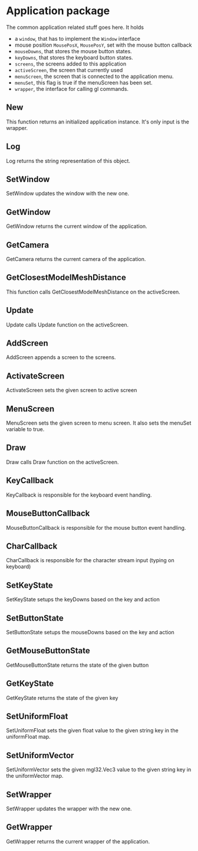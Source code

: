 # Application package

The common application related stuff goes here. It holds

- a `window`, that has to implement the `Window` interface
- mouse position `MousePosX`, `MousePosY`, set with the mouse button callback
- `mouseDowns`, that stores the mouse button states.
- `keyDowns`, that stores the keyboard button states.
- `screens`, the screens added to this application
- `activeScreen`, the screen that currently used
- `menuScreen`, the screen that is connected to the application menu.
- `menuSet`, this flag is true if the menuScreen has been set.
- `wrapper`, the interface for calling gl commands.

## New

This function returns an initialized application instance. It's only input is the wrapper.

## Log

Log returns the string representation of this object.

## SetWindow

SetWindow updates the window with the new one.

## GetWindow

GetWindow returns the current window of the application.

## GetCamera

GetCamera returns the current camera of the application.

## GetClosestModelMeshDistance

This function calls GetClosestModelMeshDistance on the activeScreen.

## Update

Update calls Update function on the activeScreen.

## AddScreen

AddScreen appends a screen to the screens.

## ActivateScreen

ActivateScreen sets the given screen to active screen

## MenuScreen

MenuScreen sets the given screen to menu screen. It also sets the menuSet variable to true.

## Draw

Draw calls Draw function on the activeScreen.

## KeyCallback

KeyCallback is responsible for the keyboard event handling.

## MouseButtonCallback

MouseButtonCallback is responsible for the mouse button event handling.

## CharCallback

CharCallback is responsible for the character stream input (typing on keyboard)

## SetKeyState

SetKeyState setups the keyDowns based on the key and action

## SetButtonState

SetButtonState setups the mouseDowns based on the key and action

## GetMouseButtonState

GetMouseButtonState returns the state of the given button

## GetKeyState

GetKeyState returns the state of the given key

## SetUniformFloat

SetUniformFloat sets the given float value to the given string key in the uniformFloat map.

## SetUniformVector

SetUniformVector sets the given mgl32.Vec3 value to the given string key in the uniformVector map.

## SetWrapper

SetWrapper updates the wrapper with the new one.

## GetWrapper

GetWrapper returns the current wrapper of the application.
